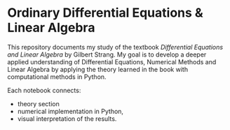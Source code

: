 # Ordinary Differential Equations & Linear Algebra 

This repository documents my  study of the textbook
*Differential Equations and Linear Algebra* by Gilbert Strang. My goal is to develop a deeper applied understanding of Differential Equations, Numerical Methods and Linear Algebra by applying the theory learned in the book with computational methods in Python.

Each notebook connects:
- theory section
- numerical implementation in Python,
- visual interpretation of the results.





  

